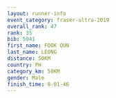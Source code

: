 ```yaml
---
layout: runner-info 
event_category: fraser-ultra-2019 
overall_rank: 47
rank: 35
bib: 5041
first_name: FOOK QUN
last_name: LEONG
distance: 50KM
country: PH
category_km: 50KM
gender: Male
finish_time: 8-01-46
---
```

